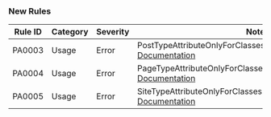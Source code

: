 ﻿### New Rules
Rule ID | Category | Severity | Notes
--------|----------|----------|-------
PA0003 | Usage | Error | PostTypeAttributeOnlyForClassesInheritingPostAnalyzer, [Documentation](PA0003/README.md)
PA0004 | Usage | Error | PageTypeAttributeOnlyForClassesInheritingPageAnalyzer, [Documentation](PA0004/README.md)
PA0005 | Usage | Error | SiteTypeAttributeOnlyForClassesInheritingSiteContentAnalyzer, [Documentation](PA0005/README.md)
